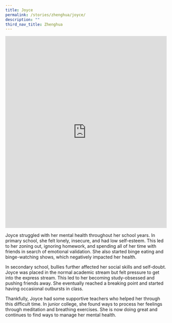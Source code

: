 ```yaml
---
title: Joyce
permalink: /stories/zhenghua/joyce/
description: ""
third_nav_title: Zhenghua
---
```

<iframe allowfullscreen="" allow="accelerometer; autoplay; clipboard-write; encrypted-media; gyroscope; picture-in-picture; web-share" frameborder="0" title="YouTube video player" src="https://www.youtube.com/embed/NU5Ik6TBSjU" height="600" width="100%"></iframe>

Joyce struggled with her mental health throughout her school years. In primary school, she felt lonely, insecure, and had low self-esteem. This led to her zoning out, ignoring homework, and spending all of her time with friends in search of emotional validation. She also started binge eating and binge-watching shows, which negatively impacted her health.

In secondary school, bullies further affected her social skills and self-doubt. Joyce was placed in the normal academic stream but felt pressure to get into the express stream. This led to her becoming study-obsessed and pushing friends away. She eventually reached a breaking point and started having occasional outbursts in class.

Thankfully, Joyce had some supportive teachers who helped her through this difficult time. In junior college, she found ways to process her feelings through meditation and breathing exercises. She is now doing great and continues to find ways to manage her mental health.
